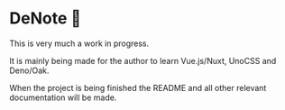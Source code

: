 # DeNote 🦕

This is very much a work in progress.

It is mainly being made for the author to learn Vue.js/Nuxt, UnoCSS and Deno/Oak.

When the project is being finished the README and all other relevant documentation will be made.
